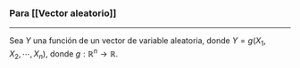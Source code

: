### Para [[Vector aleatorio]]
---
Sea $Y$ una función de un vector de variable aleatoria, donde $Y = g(X_1, X_2, \cdots, X_n)$, donde $g : \mathbb{R}^n \to \mathbb{R}$.
